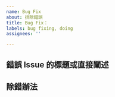 ```yaml
---
name: Bug Fix
about: 排除錯誤
title: Bug Fix：
labels: bug fixing, doing
assignees: ''

---
```


## **錯誤 Issue 的標題或直接闡述** ##


## **除錯辦法** ##
